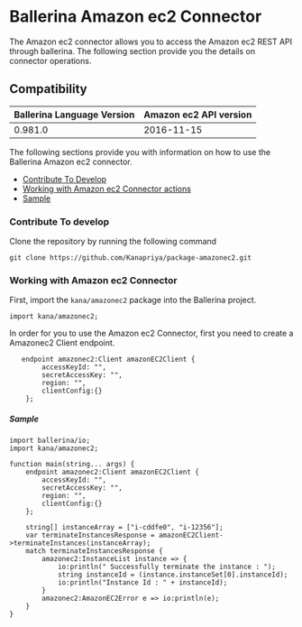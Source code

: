 # Ballerina Amazon ec2 Connector

The Amazon ec2 connector allows you to access the Amazon ec2 REST API through ballerina. 
The following section provide you the details on connector operations.

## Compatibility
| Ballerina Language Version | Amazon ec2 API version  |
| -------------------------- | --------------------   |
| 0.981.0                    | 2016-11-15             |


The following sections provide you with information on how to use the Ballerina Amazon ec2 connector.

- [Contribute To Develop](#contribute-to-develop)
- [Working with Amazon ec2 Connector actions](#working-with-amazon-ec2-endpoint-actions)
- [Sample](#sample)

### Contribute To develop

Clone the repository by running the following command 
```shell
git clone https://github.com/Kanapriya/package-amazonec2.git
```

### Working with Amazon ec2 Connector 

First, import the `kana/amazonec2` package into the Ballerina project.

```ballerina
import kana/amazonec2;
```

In order for you to use the Amazon ec2 Connector, first you need to create a Amazonec2 Client endpoint.

```ballerina
   endpoint amazonec2:Client amazonEC2Client {
        accessKeyId: "",
        secretAccessKey: "",
        region: "",
        clientConfig:{}
    };
```

##### Sample

```ballerina
import ballerina/io;
import kana/amazonec2;

function main(string... args) {
    endpoint amazonec2:Client amazonEC2Client {
        accessKeyId: "",
        secretAccessKey: "",
        region: "",
        clientConfig:{}
    };

    string[] instanceArray = ["i-cddfe0", "i-12356"];
    var terminateInstancesResponse = amazonEC2Client->terminateInstances(instanceArray);
    match terminateInstancesResponse {
        amazonec2:InstanceList instance => {
            io:println(" Successfully terminate the instance : ");
            string instanceId = (instance.instanceSet[0].instanceId);
            io:println("Instance Id : " + instanceId);
        }
        amazonec2:AmazonEC2Error e => io:println(e);
    }
}
```